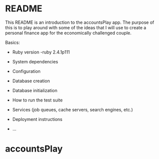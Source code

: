 # README

This README is an introduction to the accountsPlay app.  The purpose of this is to
play around with some of the ideas that I will use to create a personal finance app
for the economically challenged couple.

Basics:

* Ruby version -ruby 2.4.1p111

* System dependencies

* Configuration

* Database creation

* Database initialization

* How to run the test suite

* Services (job queues, cache servers, search engines, etc.)

* Deployment instructions

* ...
# accountsPlay
